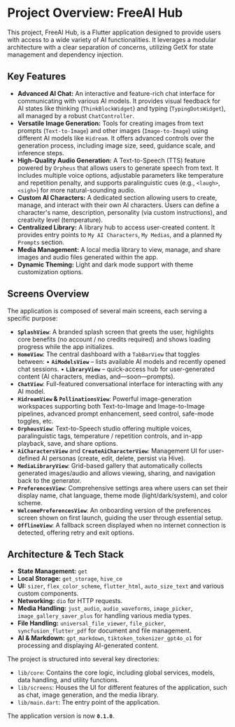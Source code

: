 # Project Overview: FreeAI Hub

This project, FreeAI Hub, is a Flutter application designed to provide users with access to a wide variety of AI functionalities. It leverages a modular architecture with a clear separation of concerns, utilizing GetX for state management and dependency injection.

## Key Features

- **Advanced AI Chat:** An interactive and feature-rich chat interface for communicating with various AI models. It provides visual feedback for AI states like thinking (`ThinkBlockWidget`) and typing (`TypingDotsWidget`), all managed by a robust `ChatController`.
- **Versatile Image Generation:** Tools for creating images from text prompts (`Text-to-Image`) and other images (`Image-to-Image`) using different AI models like `Hidream`. It offers advanced controls over the generation process, including image size, seed, guidance scale, and inference steps.
- **High-Quality Audio Generation:** A Text-to-Speech (TTS) feature powered by `Orpheus` that allows users to generate speech from text. It includes multiple voice options, adjustable parameters like temperature and repetition penalty, and supports paralinguistic cues (e.g., `<laugh>`, `<sigh>`) for more natural-sounding audio.
- **Custom AI Characters:** A dedicated section allowing users to create, manage, and interact with their own AI characters. Users can define a character's name, description, personality (via custom instructions), and creativity level (temperature).
- **Centralized Library:** A library hub to access user-created content. It provides entry points to `My AI Characters`, `My Medias`, and a planned `My Prompts` section.
- **Media Management:** A local media library to view, manage, and share images and audio files generated within the app.
- **Dynamic Theming:** Light and dark mode support with theme customization options.

## Screens Overview

The application is composed of several main screens, each serving a specific purpose:

- **`SplashView`**: A branded splash screen that greets the user, highlights core benefits (no account / no credits required) and shows loading progress while the app initializes.
- **`HomeView`**: The central dashboard with a `TabBarView` that toggles between:
   • **`AiModelsView`** – lists available AI models and recently opened chat sessions.
   • **`LibraryView`** – quick-access hub for user-generated content (AI characters, medias, and—soon—prompts).
- **`ChatView`**: Full-featured conversational interface for interacting with any AI model.
- **`HidreamView` & `PollinationsView`**: Powerful image-generation workspaces supporting both Text-to-Image and Image-to-Image pipelines, advanced prompt enhancement, seed control, safe-mode toggles, etc.
- **`OrpheusView`**: Text-to-Speech studio offering multiple voices, paralinguistic tags, temperature / repetition controls, and in-app playback, save, and share options.
- **`AiCharactersView`** and **`CreateAiCharacterView`**: Management UI for user-defined AI personas (create, edit, delete, persist via Hive).
- **`MediaLibraryView`**: Grid-based gallery that automatically collects generated images/audio and allows viewing, sharing, and navigation back to the generator.
- **`PreferencesView`**: Comprehensive settings area where users can set their display name, chat language, theme mode (light/dark/system), and color scheme.
- **`WelcomePreferencesView`**: An onboarding version of the preferences screen shown on first launch, guiding the user through essential setup.
- **`OfflineView`**: A fallback screen displayed when no internet connection is detected, offering retry and exit options.

## Architecture & Tech Stack

- **State Management:** `get`
- **Local Storage:** `get_storage`, `hive_ce`
- **UI:** `sizer`, `flex_color_scheme`, `flutter_html`, `auto_size_text` and various custom components.
- **Networking:** `dio` for HTTP requests.
- **Media Handling:** `just_audio`, `audio_waveforms`, `image_picker`, `image_gallery_saver_plus` for handling various media types.
- **File Handling:** `universal_file_viewer`, `file_picker`, `syncfusion_flutter_pdf` for document and file management.
- **AI & Markdown:** `gpt_markdown`, `tiktoken_tokenizer_gpt4o_o1` for processing and displaying AI-generated content.

The project is structured into several key directories:
- `lib/core`: Contains the core logic, including global services, models, data handling, and utility functions.
- `lib/screens`: Houses the UI for different features of the application, such as chat, image generation, and the media library.
- `lib/main.dart`: The entry point of the application.

The application version is now **`0.1.0`**.

